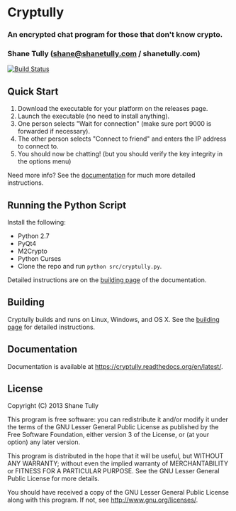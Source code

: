 Cryptully
=========

### An encrypted chat program for those that don't know crypto.
### Shane Tully (shane@shanetully.com / shanetully.com)

[![Build Status](https://travis-ci.org/[YOUR_GITHUB_USERNAME]/[YOUR_PROJECT_NAME].png)](https://travis-ci.org/shanet/Cryptully)

## Quick Start

1. Download the executable for your platform on the releases page.
2. Launch the executable (no need to install anything).
3. One person selects "Wait for connection" (make sure port 9000 is forwarded if necessary).
4. The other person selects "Connect to friend" and enters the IP address to connect to.
5. You should now be chatting! (but you should verify the key integrity in the options menu)

Need more info? See the [documentation](https://cryptully.readthedocs.org/en/latest/) for much more detailed instructions.

## Running the Python Script

Install the following:

* Python 2.7
* PyQt4
* M2Crypto
* Python Curses
* Clone the repo and run `python src/cryptully.py`.

Detailed instructions are on the [building page](https://cryptully.readthedocs.org/en/latest/building.html) of the documentation.

## Building

Cryptully builds and runs on Linux, Windows, and OS X. See the [building page](https://cryptully.readthedocs.org/en/latest/building.html) for detailed instructions.

## Documentation

Documentation is available at https://cryptully.readthedocs.org/en/latest/.

## License

Copyright (C) 2013 Shane Tully

This program is free software: you can redistribute it and/or modify
it under the terms of the GNU Lesser General Public License as published by
the Free Software Foundation, either version 3 of the License, or
(at your option) any later version.

This program is distributed in the hope that it will be useful,
but WITHOUT ANY WARRANTY; without even the implied warranty of
MERCHANTABILITY or FITNESS FOR A PARTICULAR PURPOSE.  See the
GNU Lesser General Public License for more details.

You should have received a copy of the GNU Lesser General Public License
along with this program.  If not, see <http://www.gnu.org/licenses/>.
